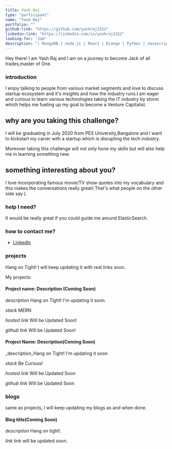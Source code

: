 ```yaml
---
title: Yash Raj
type: "participant"
name: "Yash Raj"
portfolio: ""
github-link: "https://github.com/yashraj2312"
linkedin-link: "https://linkedin.com/in/yashraj2312"
looking-for: "Job"
description: "| MongoDB | node.js | React | Django | Python | Javascript | AWS | JIRA |"
---
```


Hey there! I am Yash Raj and I am on a journey to become Jack of all trades,master of One.

### introduction

I enjoy talking to people from various market segments and love to discuss startup ecosystem and it's insights and how the industry runs.I am eager and curious to learn various technologies taking the IT industry by storm which helps me fueling up my goal to become a Venture Capitalist.

## why are you taking this challenge?

I will be graduating in July 2020 from PES University,Bangalore and I want to kickstart my carrer with a startup which is disrupting the tech industry.

Moreover taking this challenge will not only hone my skills but will also help me in learning something new.

## something interesting about you?

I love incorporating famous movie/TV show quotes into my vocabulary and this makes the conversations really great( That's what people on the other side say ). 


### help I need?

It would be really great if you could guide me around ElasticSearch.

### how to contact me?

- [LinkedIn](https://linkedin.com/in/yashraj2312)

### projects


Hang on Tight! I will keep updating it with real links soon.

My projects:

#### Project name: Description (Coming Soon)

_description_ Hang on Tight! I'm updating it soon.

_stack_ MERN

_hosted link_ Will be Updated Soon!

_github link_ Will be Updated Soon!

#### Project Name: Description(Coming Soon)

_description_Hang on Tight! I'm updating it soon

_stack_ Be Curious!

_hosted link_ Will be Updated Soon

_github link_ Will be Updated Soon

### blogs

same as projects, I will keep updating my blogs as and when done.

#### Blog title(Coming Soon)

_description_ Hang on tight!.

_link_ link will be updated soon.

